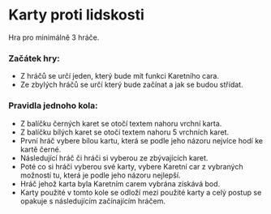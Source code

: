 # Karty proti lidskosti

Hra pro minimálně 3 hráče.

### Začátek hry: 
* Z hráčů se určí jeden, který bude mít funkci Karetního cara.
* Ze zbylých hráčů se určí který bude začínat a jak se budou střídat.

### Pravidla jednoho kola:
* Z balíčku černých karet se otočí textem nahoru vrchní karta.
* Z balíčku bílých karet se otočí textem nahoru 5 vrchních karet.
* První hráč vybere bílou kartu, která se podle jeho názoru nejvíce hodí ke kartě černé.
* Následující hráč či hráči si vyberou ze zbývajících karet.
* Poté co si hráči vyberou své karty, vybere Karetní car z vybraných možností tu, která je podle jeho názoru nejlepší.
* Hráč jehož karta byla Karetním carem vybrána získává bod.
* Karty použité v tomto kole se odloží mezi použité karty a celý postup se opakuje s následujícím začínajícím hráčem.